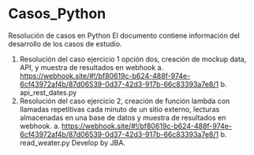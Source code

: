 # Casos_Python
Resolución de casos en Python
El documento contiene información del desarrollo de los casos de estudio.
1.	Resolución del caso ejercicio 1 opción dos, creación de mockup data, API, y muestra de resultados en webhook
a.	https://webhook.site/#!/bf80619c-b624-488f-974e-6cf43972af4b/87d06539-0d37-42d3-917b-66c83393a7e8/1
b.	api_rest_dates.py
2.	Resolución del caso ejercicio 2, creación de función lambda con llamadas repetitivas cada minuto de un sitio externo, lecturas almacenadas en una base de datos y muestra de resultados en webhook.
a.	https://webhook.site/#!/bf80619c-b624-488f-974e-6cf43972af4b/87d06539-0d37-42d3-917b-66c83393a7e8/1
b.	read_weater.py
Develop by JBA.
